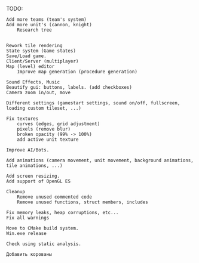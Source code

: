 TODO:

	Add more teams (team's system)
	Add more unit's (cannon, knight)
		Research tree


	Rework tile rendering
	State system (Game states)
	Save/Load game.
	Client/Server (multiplayer)
	Map (level) editor
		Improve map generation (procedure generation)

	Sound Effects, Music
	Beautify gui: buttons, labels. (add checkboxes)
	Camera zoom in/out, move

	Different settings (gamestart settings, sound on/off, fullscreen, loading custom tileset, ...)

	Fix textures
		curves (edges, grid adjustment)
		pixels (remove blur)
		broken opacity (99% -> 100%)
		add active unit texture
		
	Improve AI/Bots.

	Add animations (camera movement, unit movement, background animations, tile animations, ...)

	Add screen resizing.
	Add support of OpenGL ES

	Cleanup
		Remove unused commented code
		Remove unused functions, struct members, includes

	Fix memory leaks, heap corruptions, etc...
	Fix all warnings

	Move to CMake build system.
	Win.exe release

	Check using static analysis.

	Добавить корованы
